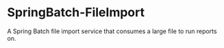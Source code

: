 # SpringBatch-FileImport
A Spring Batch file import service that consumes a large file to run reports on.
